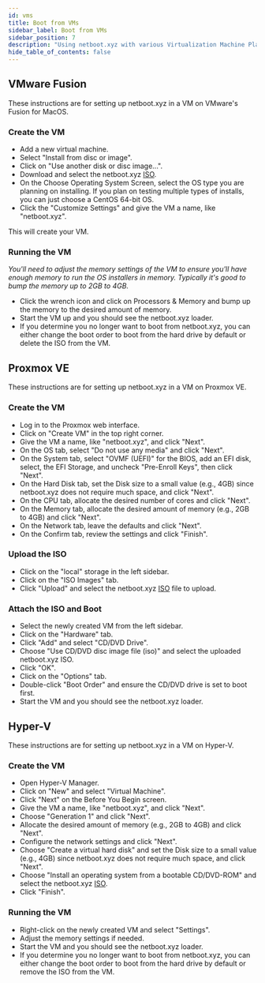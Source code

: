 ```yaml
---
id: vms
title: Boot from VMs
sidebar_label: Boot from VMs
sidebar_position: 7
description: "Using netboot.xyz with various Virtualization Machine Platforms"
hide_table_of_contents: false
---
```


## VMware Fusion

These instructions are for setting up netboot.xyz in a VM on VMware's Fusion for MacOS.

### Create the VM

* Add a new virtual machine.
* Select "Install from disc or image".
* Click on "Use another disk or disc image...".
* Download and select the netboot.xyz [ISO](https://boot.netboot.xyz/ipxe/netboot.xyz.iso).
* On the Choose Operating System Screen, select the OS type you are planning on installing. If you plan on testing multiple types of installs, you can just choose a CentOS 64-bit OS.
* Click the "Customize Settings" and give the VM a name, like "netboot.xyz".

This will create your VM.

### Running the VM

_You'll need to adjust the memory settings of the VM to ensure you'll have enough memory to run the OS installers in memory. Typically it's good to bump the memory up to 2GB to 4GB._

* Click the wrench icon and click on Processors & Memory and bump up the memory to the desired amount of memory.
* Start the VM up and you should see the netboot.xyz loader.
* If you determine you no longer want to boot from netboot.xyz, you can either change the boot order to boot from the hard drive by default or delete the ISO from the VM.

## Proxmox VE

These instructions are for setting up netboot.xyz in a VM on Proxmox VE.

### Create the VM

* Log in to the Proxmox web interface.
* Click on "Create VM" in the top right corner.
* Give the VM a name, like "netboot.xyz", and click "Next".
* On the OS tab, select "Do not use any media" and click "Next".
* On the System tab, select "OVMF (UEFI)" for the BIOS, add an EFI disk, select, the EFI Storage, and uncheck "Pre-Enroll Keys", then click "Next".
* On the Hard Disk tab, set the Disk size to a small value (e.g., 4GB) since netboot.xyz does not require much space, and click "Next".
* On the CPU tab, allocate the desired number of cores and click "Next".
* On the Memory tab, allocate the desired amount of memory (e.g., 2GB to 4GB) and click "Next".
* On the Network tab, leave the defaults and click "Next".
* On the Confirm tab, review the settings and click "Finish".

### Upload the ISO

* Click on the "local" storage in the left sidebar.
* Click on the "ISO Images" tab.
* Click "Upload" and select the netboot.xyz [ISO](https://boot.netboot.xyz/ipxe/netboot.xyz.iso) file to upload.

### Attach the ISO and Boot

* Select the newly created VM from the left sidebar.
* Click on the "Hardware" tab.
* Click "Add" and select "CD/DVD Drive".
* Choose "Use CD/DVD disc image file (iso)" and select the uploaded netboot.xyz ISO.
* Click "OK".
* Click on the "Options" tab.
* Double-click "Boot Order" and ensure the CD/DVD drive is set to boot first.
* Start the VM and you should see the netboot.xyz loader.

## Hyper-V

These instructions are for setting up netboot.xyz in a VM on Hyper-V.

### Create the VM

* Open Hyper-V Manager.
* Click on "New" and select "Virtual Machine".
* Click "Next" on the Before You Begin screen.
* Give the VM a name, like "netboot.xyz", and click "Next".
* Choose "Generation 1" and click "Next".
* Allocate the desired amount of memory (e.g., 2GB to 4GB) and click "Next".
* Configure the network settings and click "Next".
* Choose "Create a virtual hard disk" and set the Disk size to a small value (e.g., 4GB) since netboot.xyz does not require much space, and click "Next".
* Choose "Install an operating system from a bootable CD/DVD-ROM" and select the netboot.xyz [ISO](https://boot.netboot.xyz/ipxe/netboot.xyz.iso).
* Click "Finish".

### Running the VM

* Right-click on the newly created VM and select "Settings".
* Adjust the memory settings if needed.
* Start the VM and you should see the netboot.xyz loader.
* If you determine you no longer want to boot from netboot.xyz, you can either change the boot order to boot from the hard drive by default or remove the ISO from the VM.
